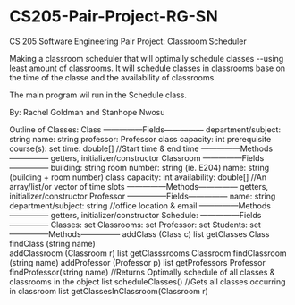 # CS205-Pair-Project-RG-SN
CS 205 Software Engineering Pair Project: Classroom Scheduler

Making a classroom scheduler that will optimally schedule classes --using least amount of classrooms. It will schedule classes in classrooms base on the time of the classe and the availability of classrooms.

The main program wil run in the Schedule class.

By: Rachel Goldman and Stanhope Nwosu

Outline of Classes:
Class
        —————Fields—————
        department/subject: string
        name: string
        professor: Professor
        class capacity: int
        prerequisite course(s): set <Class>
        time: double[] //Start time & end time
        —————Methods—————
        getters, initializer/constructor
Classroom
        —————Fields—————
        building: string
        room number: string (ie. E204) 
        name: string (building + room number)
        class capacity: int
        availability: double[]     //An array/list/or vector of time slots
        —————Methods—————
        getters, initializer/constructor
Professor
        —————Fields—————
        name: string
        department/subject: string
        //office location & email
        —————Methods—————
        getters, initializer/constructor
Schedule:
        —————Fields—————
        Classes: set <Class>
        Classrooms: set <Classrooms>
        Professor: set <Professors>
        Students: set <Students>
        —————Methods—————
        addClass (Class c)
        list <Class> getClasses
        Class findClass (string name)        
        addClassroom (Classroom r)
        list <Classroom> getClasssrooms
        Classroom findClassroom (string name)
        addProfessor (Professor p)
        list <Professor> getProfessors
        Professor findProfessor(string name)
        //Returns Optimally schedule of all classes & classrooms in the object
        list<string> scheduleClasses()
        //Gets all classes occurring in classroom
        list<Class> getClassesInClassroom(Classroom r)
